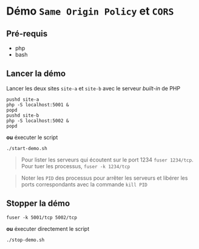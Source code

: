 # Démo `Same Origin Policy` et `CORS`

## Pré-requis

- php
- bash

## Lancer la démo

Lancer les deux sites `site-a` et `site-b` avec le serveur *built-in* de PHP

~~~
pushd site-a
php -S localhost:5001 &
popd
pushd site-b
php -S localhost:5002 &
popd
~~~

**ou** éxecuter le script

~~~
./start-demo.sh
~~~

> Pour lister les serveurs qui écoutent sur le port 1234 `fuser 1234/tcp`. Pour tuer les processus, `fuser -k 1234/tcp`

>Noter les `PID` des processus pour arrêter les serveurs et libérer les ports correspondants avec la commande `kill PID`

## Stopper la démo

~~~
fuser -k 5001/tcp 5002/tcp
~~~

**ou** éxecuter directement le script

~~~
./stop-demo.sh
~~~